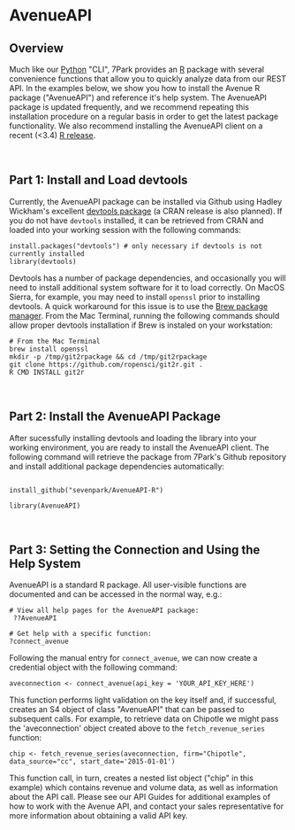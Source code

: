 # AvenueAPI

## Overview

Much like our [Python](https://www.python.org/) "CLI", 7Park provides an [R](https://www.r-project.org/) package with several convenience functions that allow you to quickly analyze data from our REST API. In the examples below, we show you how to install the Avenue R package ("AvenueAPI") and reference it's help system. The AvenueAPI package is updated frequently, and we recommend repeating this installation procedure on a regular basis in order to get the latest package functionality. We also recommend installing the AvenueAPI client on a recent (<3.4) [R release](https://cran.r-project.org/).  

<br>

## Part 1: Install and Load devtools
Currently, the AvenueAPI package can be installed via Github using Hadley Wickham's excellent [devtools package](https://github.com/hadley/devtools) (a CRAN release is also planned). If you do not have `devtools` installed, it can be retrieved from CRAN and loaded into your working session with the following commands:

```
install.packages("devtools") # only necessary if devtools is not currently installed
library(devtools)
```

Devtools has a number of package dependencies, and occasionally you will need to install additional system software for it to load correctly. On MacOS Sierra, for example, you may need to install `openssl` prior to installing devtools. A quick workaround for this issue is to use the [Brew package manager](https://brew.sh/). From the Mac Terminal, running the following commands should allow proper devtools installation if Brew is instaled on your workstation:

```
# From the Mac Terminal
brew install openssl
mkdir -p /tmp/git2rpackage && cd /tmp/git2rpackage
git clone https://github.com/ropensci/git2r.git .
R CMD INSTALL git2r
```

<br>

## Part 2: Install the AvenueAPI Package

After sucessfully installing devtools and loading the library into your working environment, you are ready to install the AvenueAPI client. The following command will retrieve the package from 7Park's Github repository and install additional package dependencies automatically:

```{r, eval=FALSE}

install_github("sevenpark/AvenueAPI-R")

library(AvenueAPI)
```


<br>

## Part 3: Setting the Connection and Using the Help System 
AvenueAPI is a standard R package. All user-visible functions are documented and can be accessed in the normal way, e.g.:

```
# View all help pages for the AvenueAPI package:
 ??AvenueAPI

# Get help with a specific function:
?connect_avenue
```

Following the manual entry for `connect_avenue`, we can now create a credential object with the following command:

```
aveconnection <- connect_avenue(api_key = 'YOUR_API_KEY_HERE')
```

This function performs light validation on the key itself and, if successful, creates an S4 object of class "AvenueAPI" that can be passed to subsequent calls. For example, to retrieve data on Chipotle we might pass the 'aveconnection' object created above to the `fetch_revenue_series` function:

```
chip <- fetch_revenue_series(aveconnection, firm="Chipotle", data_source="cc", start_date='2015-01-01')
```

This function call, in turn, creates a nested list object ("chip" in this example) which contains revenue and volume data, as well as information about the API call. Please see our API Guides for additional examples of how to work with the Avenue API, and contact your sales representative for more information about obtaining a valid API key.
